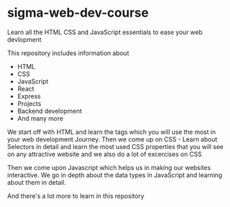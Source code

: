 # sigma-web-dev-course
 Learn all the HTML CSS and JavaScript essentials to ease your web devlopment

 This repository includes information about

 * HTML
 * CSS
 * JavaScript
 * React
 * Express
 * Projects
 * Backend development
 * And many more

We start off with HTML and learn the tags which you will use the most in your web development Journey. Then we come up on CSS - Learn about Selectors in detail and learn the most used CSS properties that you will see on any attractive website and we also do a lot of excercises on CSS

Then we come upon Javascript which helps us in making our websites interactive. We go in depth about the data types in JavaScript and learning about them in detail.

And there's a lot more to learn in this repository